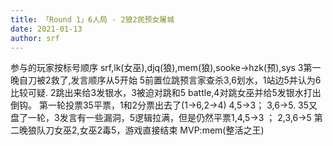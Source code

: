 ```yaml
---
title: 「Round 1」6人局 - 2狼2民预女屠城
date: 2021-01-13
author: srf
---
```


参与的玩家按标号顺序 srf,lk(女巫),djq(狼),mem(狼),sooke->hzk(预),sys 
3第一晚自刀被2救了,发言顺序从5开始 
5前置位跳预言家查杀3,6划水，1站边5并认为6比较可疑. 
2跳出来给3发银水，3被迫对跳和5 battle,4对跳女巫并给5发银水打出倒钩。 
第一轮投票35平票，1和2分票出去了(1->6,2->4) 4,5->3； 3,6->5. 
35又盘了一轮，3发言有一些漏洞，5逻辑拉满，但是仍然平票1,4,5->3 ； 2,3,6->5 
第二晚狼队刀女巫2,女巫2毒5，游戏直接结束 
MVP:mem(整活之王)